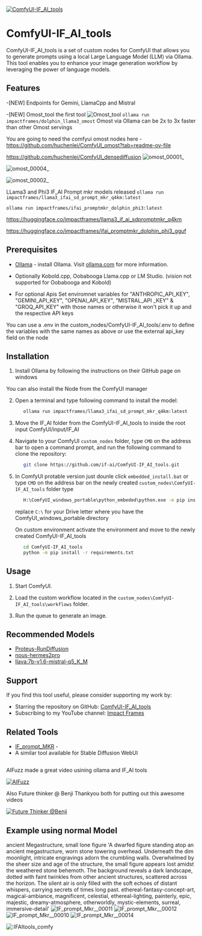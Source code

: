 [![ComfyUI-IF_AI_tools](https://img.youtube.com/vi/QAnapTWnawU/0.jpg)](https://youtu.be/QAnapTWnawU?si=Uomv_NXT2n2Mg9rG)

# ComfyUI-IF_AI_tools

ComfyUI-IF_AI_tools is a set of custom nodes for ComfyUI that allows you to generate prompts using a local Large Language Model (LLM) via Ollama. 
This tool enables you to enhance your image generation workflow by leveraging the power of language models.

## Features
-[NEW] Endpoints for Gemini, LlamaCpp and Mistral

-[NEW] Omost_tool the first tool 
![Omost_tool](https://github.com/user-attachments/assets/a06dec71-4de2-40f6-a76a-d6e3a600dddc)
`ollama run impactframes/dolphin_llama3_omost` Omost via Ollama can be 2x to 3x faster than other Omost servings

You are going to need the comfyui omost nodes here
-https://github.com/huchenlei/ComfyUI_omost?tab=readme-ov-file

https://github.com/huchenlei/ComfyUI_densediffusion
![omost_00001_](https://github.com/user-attachments/assets/7a67836a-602c-490a-9843-eed3d67492f5)

![omost_00004_](https://github.com/user-attachments/assets/6e4774e8-26c3-4edc-9a92-13af4e253568)

![omost_00002_](https://github.com/user-attachments/assets/5131bb13-403a-4c0e-875a-c22e33118a7f)

LLama3 and Phi3 IF_AI Prompt mkr models released
`ollama run impactframes/llama3_ifai_sd_prompt_mkr_q4km:latest`

`ollama run impactframes/ifai_promptmkr_dolphin_phi3:latest`

https://huggingface.co/impactframes/llama3_if_ai_sdpromptmkr_q4km

https://huggingface.co/impactframes/ifai_promptmkr_dolphin_phi3_gguf


## Prerequisites
- [Ollama](https://github.com/ollama/ollama/releases) - install Ollama. Visit [ollama.com](https://ollama.com) for more information.

- Optionally Kobold.cpp, Oobabooga 
Llama.cpp or LM Studio.
(vision not supported for Oobabooga and Kobold)

- For optional Apis Set enviromnet variables for "ANTHROPIC_API_KEY", "GEMINI_API_KEY", "OPENAI_API_KEY", "MISTRAL_API _KEY" & "GROQ_API_KEY" with those names or otherwise it won't pick it up and the respective API keys 

You can use a .env in the custom_nodes/ComfyUI-IF_AI_tools/.env to define the variables with the same names as above or use the external api_key field on the node 

## Installation
1. Install Ollama by following the instructions on their GitHub page on windows 

You can also install the Node from the ComfyUI manager 

2. Open a terminal and type following command to install the model:
   ```bash
      ollama run impactframes/llama3_ifai_sd_prompt_mkr_q4km:latest
      ```
3. Move the IF_AI folder from the ComfyUI-IF_AI_tools to inside the root input ComfyUI/input/IF_AI
   
4. Navigate to your ComfyUI `custom_nodes` folder, type `CMD` on the address bar to open a command prompt,
   and run the following command to clone the repository:
   ```bash
      git clone https://github.com/if-ai/ComfyUI-IF_AI_tools.git
      ```
   
6. In ComfyUI protable version just dounle click `embedded_install.bat` or  type `CMD` on the address bar on the newly created `custom_nodes\ComfyUI-IF_AI_tools` folder type 
   ```bash
      H:\ComfyUI_windows_portable\python_embeded\python.exe -m pip install -r requirements.txt
      ```
   replace `C:\` for your Drive letter where you have the ComfyUI_windows_portable directory

   On custom environment activate the environment and move to the newly created ComfyUI-IF_AI_tools
   ```bash
      cd ComfyUI-IF_AI_tools
      python -m pip install -r requirements.txt
      ```
   
## Usage
1. Start ComfyUI.

2. Load the custom workflow located in the `custom_nodes\ComfyUI-IF_AI_tools\workflows` folder.

3. Run the queue to generate an image.

## Recommended Models
- [Proteus-RunDiffusion](https://huggingface.co/dataautogpt3/Proteus-RunDiffusion)
- [nous-hermes2pro](https://ollama.com/adrienbrault/nous-hermes2pro)
- [llava:7b-v1.6-mistral-q5_K_M](https://ollama.com/library/llava:7b-v1.6-mistral-q5_K_M)

## Support
If you find this tool useful, please consider supporting my work by:
- Starring the repository on GitHub: [ComfyUI-IF_AI_tools](https://github.com/if-ai/ComfyUI-IF_AI_tools)
- Subscribing to my YouTube channel: [Impact Frames](https://youtube.com/@impactframes?si=DrBu3tOAC2-YbEvc)

## Related Tools
- [IF_prompt_MKR](https://github.com/if-ai/IF_prompt_MKR) -
-  A similar tool available for Stable Diffusion WebUI

##
AIFuzz made a great video usining ollama and IF_AI tools 

[![AIFuzz](https://img.youtube.com/vi/nZx5g3TGsNc/0.jpg)](https://youtu.be/nZx5g3TGsNc?si=DFIqFuPoyKY1qJ2n)

Also Future thinker @ Benji Thankyou both for putting out this awesome videos

[![Future Thinker @Benji](https://img.youtube.com/vi/EQZWyn9eCFE/0.jpg)](https://youtu.be/EQZWyn9eCFE?si=jgC28GL7bwFWj_sK)


## Example using normal Model
ancient Megastructure, small lone figure 
'A dwarfed figure standing atop an ancient megastructure, worn stone towering overhead. Underneath the dim moonlight, intricate engravings adorn the crumbling walls. Overwhelmed by the sheer size and age of the structure, the small figure appears lost amidst the weathered stone behemoth. The background reveals a dark landscape, dotted with faint twinkles from other ancient structures, scattered across the horizon. The silent air is only filled with the soft echoes of distant whispers, carrying secrets of times long past. ethereal-fantasy-concept-art, magical-ambiance, magnificent, celestial, ethereal-lighting, painterly, epic, majestic, dreamy-atmosphere, otherworldly, mystic-elements, surreal, immersive-detail'
![_IF_prompt_Mkr__00011_](https://github.com/if-ai/ComfyUI-IF_AI_tools/assets/21185218/08dde522-f541-49f4-aa6b-e0653f13aa52)
![_IF_prompt_Mkr__00012_](https://github.com/if-ai/ComfyUI-IF_AI_tools/assets/21185218/ec3ef715-fbe6-4ba0-80f8-00bf10f56f7b)
![_IF_prompt_Mkr__00010_](https://github.com/if-ai/ComfyUI-IF_AI_tools/assets/21185218/e4dc671b-8eea-47f3-84ef-876e5938e120)
![_IF_prompt_Mkr__00014_](https://github.com/if-ai/ComfyUI-IF_AI_tools/assets/21185218/d0b436cd-c4a8-41a2-83ad-34d8c50bb39b)


<img src="https://count.getloli.com/get/@IFAItools_comfy?theme=moebooru" alt=":IFAItools_comfy" />




